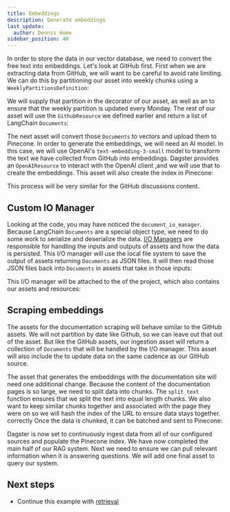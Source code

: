 ```yaml
---
title: Embeddings
description: Generate embeddings
last_update:
  author: Dennis Hume
sidebar_position: 40
---
```


In order to store the data in our vector database, we need to convert the free text into embeddings. Let's look at GitHub first. First when we are extracting data from GitHub, we will want to be careful to avoid rate limiting. We can do this by partitioning our asset into weekly chunks using a `WeeklyPartitionsDefinition`:

<CodeExample path="docs_projects/project_ask_ai_dagster/project_ask_ai_dagster/assets/ingestion.py" language="python" startAfter="start_partition" endBefore="end_partition"/>

We will supply that partition in the decorator of our asset, as well as an <PyObject section="assets" module="dagster" object="AutomationCondition" /> to ensure that the weekly partition is updated every Monday. The rest of our asset will use the `GithubResource` we defined earlier and return a list of LangChain `Documents`:

<CodeExample path="docs_projects/project_ask_ai_dagster/project_ask_ai_dagster/assets/ingestion.py" language="python" startAfter="start_github_issues_raw" endBefore="end_github_issues_raw"/>

The next asset will convert those `Documents` to vectors and upload them to Pinecone. In order to generate the embeddings, we will need an AI model. In this case, we will use OpenAI's `text-embedding-3-small` model to transform the text we have collected from GitHub into embeddings. Dagster provides an `OpenAIResource` to interact with the OpenAI client ,and we will use that to create the embeddings. This asset will also create the index in Pinecone:

<CodeExample path="docs_projects/project_ask_ai_dagster/project_ask_ai_dagster/assets/ingestion.py" language="python" startAfter="start_github_issues_embeddings" endBefore="end_github_issues_embeddings"/>

This process will be very similar for the GitHub discussions content.

## Custom IO Manager
Looking at the code, you may have noticed the `document_io_manager`. Because LangChain `Documents` are a special object type, we need to do some work to serialize and deserialize the data. [I/O Managers](/guides/build/io-managers/) are responsible for handling the inputs and outputs of assets and how the data is persisted. This I/O manager will use the local file system to save the output of assets returning `Documents` as JSON files. It will then read those JSON files back into `Documents` in assets that take in those inputs:

<CodeExample path="docs_projects/project_ask_ai_dagster/project_ask_ai_dagster/definitions.py" language="python" startAfter="start_io_manager" endBefore="end_io_manager"/>

This I/O manager will be attached to the <PyObject section="definitions" module="dagster" object="Definitions" /> of the project, which also contains our assets and resources:

<CodeExample path="docs_projects/project_ask_ai_dagster/project_ask_ai_dagster/definitions.py" language="python" startAfter="start_def" endBefore="end_def"/>


## Scraping embeddings

The assets for the documentation scraping will behave similar to the GitHub assets. We will not partition by date like Github, so we can leave out that out of the asset. But like the GitHub assets, our ingestion asset will return a collection of `Documents` that will be handled by the I/O manager. This asset will also include the <PyObject section="assets" module="dagster" object="AutomationCondition" /> to update data on the same cadence as our GitHub source.

The asset that generates the embeddings with the documentation site will need one additional change. Because the content of the documentation pages is so large, we need to split data into chunks. The `split_text` function ensures that we split the text into equal length chunks. We also want to keep similar chunks together and associated with the page they were on so we will hash the index of the URL to ensure data stays together. correctly Once the data is chunked, it can be batched and sent to Pinecone:

<CodeExample path="docs_projects/project_ask_ai_dagster/project_ask_ai_dagster/assets/ingestion.py" language="python" startAfter="start_batch" endBefore="end_batch"/>

Dagster is now set to continuously ingest data from all of our configured sources and populate the Pinecone index. We have now completed the main half of our RAG system. Next we need to ensure we can pull relevant information when it is answering questions. We will add one final asset to query our system.

## Next steps

- Continue this example with [retrieval](/examples/rag/retrieval)


